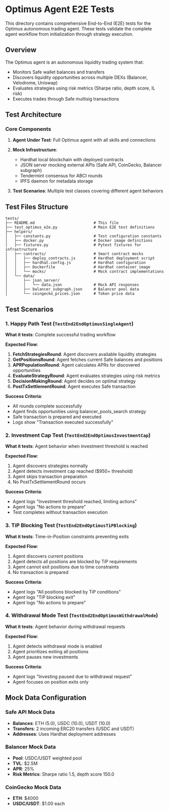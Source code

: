 # Optimus Agent E2E Tests

This directory contains comprehensive End-to-End (E2E) tests for the Optimus autonomous trading agent. These tests validate the complete agent workflow from initialization through strategy execution.

## Overview

The Optimus agent is an autonomous liquidity trading system that:
- Monitors Safe wallet balances and transfers
- Discovers liquidity opportunities across multiple DEXs (Balancer, Velodrome, Uniswap)
- Evaluates strategies using risk metrics (Sharpe ratio, depth score, IL risk)
- Executes trades through Safe multisig transactions

## Test Architecture

### Core Components

1. **Agent Under Test**: Full Optimus agent with all skills and connections
2. **Mock Infrastructure**: 
   - Hardhat local blockchain with deployed contracts
   - JSON server mocking external APIs (Safe API, CoinGecko, Balancer subgraph)
   - Tendermint consensus for ABCI rounds
   - IPFS daemon for metadata storage

3. **Test Scenarios**: Multiple test classes covering different agent behaviors

## Test Files Structure

```
tests/
├── README.md                          # This file
├── test_optimus_e2e.py                # Main E2E test definitions
├── helpers/
│   ├── constants.py                   # Test configuration constants
│   ├── docker.py                      # Docker image definitions
│   ├── fixtures.py                    # Pytest fixtures for infrastructure
│   ├── contracts/                     # Smart contract mocks
│   │   ├── deploy_contracts.js        # Hardhat deployment script
│   │   ├── hardhat.config.js          # Hardhat configuration
│   │   ├── Dockerfile                 # Hardhat container image
│   │   └── mocks/                     # Mock contract implementations
│   └── data/
│       ├── json_server/
│       │   └── data.json              # Mock API responses
│       ├── balancer_subgraph.json     # Balancer pool data
│       └── coingecko_prices.json      # Token price data
```

## Test Scenarios

### 1. Happy Path Test (`TestEnd2EndOptimusSingleAgent`)

**What it tests**: Complete successful trading workflow

**Expected Flow**:
1. **FetchStrategiesRound**: Agent discovers available liquidity strategies
2. **GetPositionsRound**: Agent fetches current Safe balances and positions
3. **APRPopulationRound**: Agent calculates APRs for discovered opportunities
4. **EvaluateStrategyRound**: Agent evaluates strategies using risk metrics
5. **DecisionMakingRound**: Agent decides on optimal strategy
6. **PostTxSettlementRound**: Agent executes Safe transaction

**Success Criteria**:
- All rounds complete successfully
- Agent finds opportunities using balancer_pools_search strategy
- Safe transaction is prepared and executed
- Logs show "Transaction executed successfully"

### 2. Investment Cap Test (`TestEnd2EndOptimusInvestmentCap`)

**What it tests**: Agent behavior when investment threshold is reached

**Expected Flow**:
1. Agent discovers strategies normally
2. Agent detects investment cap reached ($950+ threshold)
3. Agent skips transaction preparation
4. No PostTxSettlementRound occurs

**Success Criteria**:
- Agent logs "Investment threshold reached, limiting actions"
- Agent logs "No actions to prepare"
- Test completes without transaction execution

### 3. TiP Blocking Test (`TestEnd2EndOptimusTiPBlocking`)

**What it tests**: Time-in-Position constraints preventing exits

**Expected Flow**:
1. Agent discovers current positions
2. Agent detects all positions are blocked by TiP requirements
3. Agent cannot exit positions due to time constraints
4. No transaction is prepared

**Success Criteria**:
- Agent logs "All positions blocked by TiP conditions"
- Agent logs "TiP blocking exit"
- Agent logs "No actions to prepare"

### 4. Withdrawal Mode Test (`TestEnd2EndOptimusWithdrawalMode`)

**What it tests**: Agent behavior during withdrawal requests

**Expected Flow**:
1. Agent detects withdrawal mode is enabled
2. Agent prioritizes exiting all positions
3. Agent pauses new investments

**Success Criteria**:
- Agent logs "Investing paused due to withdrawal request"
- Agent focuses on position exits only

## Mock Data Configuration

### Safe API Mock Data
- **Balances**: ETH (5.0), USDC (10.0), USDT (10.0)
- **Transfers**: 2 incoming ERC20 transfers (USDC and USDT)
- **Addresses**: Uses Hardhat deployment addresses

### Balancer Mock Data
- **Pool**: USDC/USDT weighted pool
- **TVL**: $2.5M
- **APR**: 25%
- **Risk Metrics**: Sharpe ratio 1.5, depth score 150.0

### CoinGecko Mock Data
- **ETH**: $4000
- **USDC/USDT**: $1.00 each

